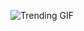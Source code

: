 
<!-- GIF_SECTION -->
![Trending GIF](https://media4.giphy.com/media/v1.Y2lkPThiYjIxNzcyb2QzMjZ1bTRodGcyczUya2Q5MjJsYWFzMnFoMmc3emlhMmtiaGI0eCZlcD12MV9naWZzX3NlYXJjaCZjdD1n/ZVik7pBtu9dNS/giphy.gif)
<!-- END_GIF_SECTION -->
